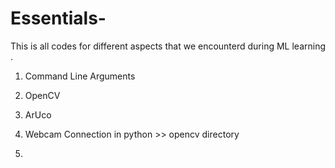 # Essentials-


This is all codes for different aspects that we encounterd during ML learning . 

1. Command Line Arguments 

2. OpenCV

3. ArUco

4. Webcam Connection in python  >> opencv directory

5. 
